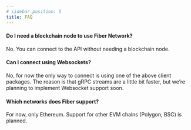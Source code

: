 ```yaml
---
# sidebar_position: 5
title: FAQ
---
```


#### Do I need a blockchain node to use Fiber Network?
No. You can connect to the API without needing a blockchain node.

#### Can I connect using Websockets?
No, for now the only way to connect is using one of the above client packages. The reason is that gRPC streams are a little bit faster, but we’re planning to implement Websocket support soon.

#### Which networks does Fiber support?
For now, only Ethereum. Support for other EVM chains (Polygon, BSC) is planned.